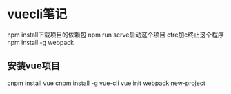 # vuecli笔记
npm install下载项目的依赖包
npm run serve启动这个项目
ctre加c终止这个程序 
npm install -g webpack 
## 安装vue项目
cnpm install vue
cnpm install -g vue-cli
vue init webpack new-project